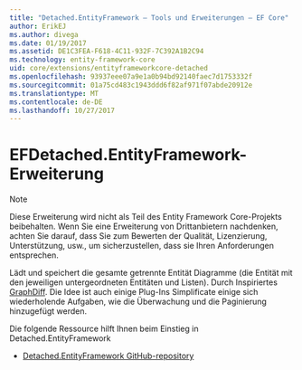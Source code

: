 ```yaml
---
title: "Detached.EntityFramework – Tools und Erweiterungen – EF Core"
author: ErikEJ
ms.author: divega
ms.date: 01/19/2017
ms.assetid: DE1C3FEA-F618-4C11-932F-7C392A1B2C94
ms.technology: entity-framework-core
uid: core/extensions/entityframeworkcore-detached
ms.openlocfilehash: 93937eee07a9e1a0b94bd92140faec7d1753332f
ms.sourcegitcommit: 01a75cd483c1943ddd6f82af971f07abde20912e
ms.translationtype: MT
ms.contentlocale: de-DE
ms.lasthandoff: 10/27/2017
---
```

# <a name="efdetachedentityframework-extension"></a>EFDetached.EntityFramework-Erweiterung

> [!NOTE]  
> Diese Erweiterung wird nicht als Teil des Entity Framework Core-Projekts beibehalten. Wenn Sie eine Erweiterung von Drittanbietern nachdenken, achten Sie darauf, dass Sie zum Bewerten der Qualität, Lizenzierung, Unterstützung, usw., um sicherzustellen, dass sie Ihren Anforderungen entsprechen.

Lädt und speichert die gesamte getrennte Entität Diagramme (die Entität mit den jeweiligen untergeordneten Entitäten und Listen). Durch Inspiriertes [GraphDiff](https://github.com/refactorthis/GraphDiff/). Die Idee ist auch einige Plug-Ins Simplificate einige sich wiederholende Aufgaben, wie die Überwachung und die Paginierung hinzugefügt werden.

Die folgende Ressource hilft Ihnen beim Einstieg in Detached.EntityFramework
* [Detached.EntityFramework GitHub-repository](https://github.com/leonardoporro/Detached/)
